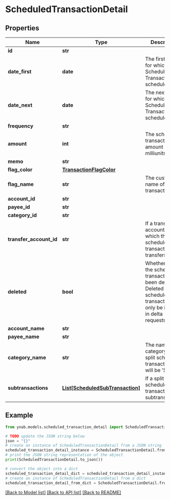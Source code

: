# ScheduledTransactionDetail


## Properties

Name | Type | Description | Notes
------------ | ------------- | ------------- | -------------
**id** | **str** |  | 
**date_first** | **date** | The first date for which the Scheduled Transaction was scheduled. | 
**date_next** | **date** | The next date for which the Scheduled Transaction is scheduled. | 
**frequency** | **str** |  | 
**amount** | **int** | The scheduled transaction amount in milliunits format | 
**memo** | **str** |  | [optional] 
**flag_color** | [**TransactionFlagColor**](TransactionFlagColor.md) |  | [optional] 
**flag_name** | **str** | The customized name of a transaction flag | [optional] 
**account_id** | **str** |  | 
**payee_id** | **str** |  | [optional] 
**category_id** | **str** |  | [optional] 
**transfer_account_id** | **str** | If a transfer, the account_id which the scheduled transaction transfers to | [optional] 
**deleted** | **bool** | Whether or not the scheduled transaction has been deleted.  Deleted scheduled transactions will only be included in delta requests. | 
**account_name** | **str** |  | 
**payee_name** | **str** |  | [optional] 
**category_name** | **str** | The name of the category.  If a split scheduled transaction, this will be &#39;Split&#39;. | [optional] 
**subtransactions** | [**List[ScheduledSubTransaction]**](ScheduledSubTransaction.md) | If a split scheduled transaction, the subtransactions. | 

## Example

```python
from ynab.models.scheduled_transaction_detail import ScheduledTransactionDetail

# TODO update the JSON string below
json = "{}"
# create an instance of ScheduledTransactionDetail from a JSON string
scheduled_transaction_detail_instance = ScheduledTransactionDetail.from_json(json)
# print the JSON string representation of the object
print(ScheduledTransactionDetail.to_json())

# convert the object into a dict
scheduled_transaction_detail_dict = scheduled_transaction_detail_instance.to_dict()
# create an instance of ScheduledTransactionDetail from a dict
scheduled_transaction_detail_from_dict = ScheduledTransactionDetail.from_dict(scheduled_transaction_detail_dict)
```
[[Back to Model list]](../README.md#documentation-for-models) [[Back to API list]](../README.md#documentation-for-api-endpoints) [[Back to README]](../README.md)


